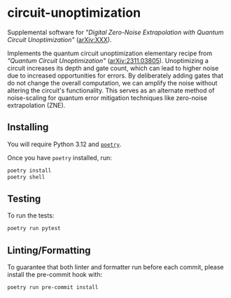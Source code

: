 # circuit-unoptimization

Supplemental software for *"Digital Zero-Noise Extrapolation with Quantum Circuit Unoptimization"* ([arXiv:XXX]()).

Implements the quantum circuit unoptimization elementary recipe from *"Quantum Circuit Unoptimization"*
([arXiv:2311.03805](https://arxiv.org/pdf/2311.03805)). Unoptimizing a circuit increases its depth and gate count, which
can lead to higher noise due to increased opportunities for errors. By deliberately adding gates that do not change the
overall computation, we can amplify the noise without altering the circuit's functionality. This serves as an alternate
method of noise-scaling for quantum error mitigation techniques like zero-noise extrapolation (ZNE).

## Installing

You will require Python 3.12 and [`poetry`](https://python-poetry.org/).

Once you have `poetry` installed, run:

```sh
poetry install
poetry shell
```

## Testing

To run the tests:

```sh
poetry run pytest
```

## Linting/Formatting

To guarantee that both linter and formatter run before each commit, please install the pre-commit hook with:

```sh
poetry run pre-commit install
```
